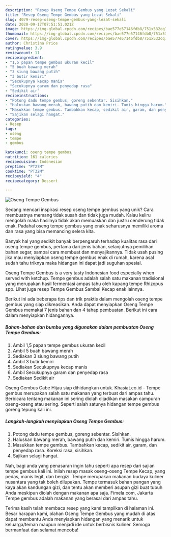 ```yaml
---
description: "Resep Oseng Tempe Gembus yang Lezat Sekali"
title: "Resep Oseng Tempe Gembus yang Lezat Sekali"
slug: 4079-resep-oseng-tempe-gembus-yang-lezat-sekali
date: 2020-09-17T07:51:51.021Z
image: https://img-global.cpcdn.com/recipes/bae577e57146fdb8/751x532cq70/oseng-tempe-gembus-foto-resep-utama.jpg
thumbnail: https://img-global.cpcdn.com/recipes/bae577e57146fdb8/751x532cq70/oseng-tempe-gembus-foto-resep-utama.jpg
cover: https://img-global.cpcdn.com/recipes/bae577e57146fdb8/751x532cq70/oseng-tempe-gembus-foto-resep-utama.jpg
author: Christina Price
ratingvalue: 3.9
reviewcount: 11
recipeingredient:
- "1,5 papan tempe gembus ukuran kecil"
- "5 buah bawang merah"
- "3 siung bawang putih"
- "3 butir kemiri"
- "Secukupnya kecap manis"
- "Secukupnya garam dan penyedap rasa"
- "Sedikit air"
recipeinstructions:
- "Potong dadu tempe gembus, goreng sebentar. Sisihkan."
- "Haluskan bawang merah, bawang putih dan kemiri. Tumis hingga harum."
- "Masukkan tempe gembus. Tambahkan kecap, sedikit air, garam, dan penyedap rasa. Koreksi rasa, sisihkan."
- "Sajikan selagi hangat."
categories:
- Resep
tags:
- oseng
- tempe
- gembus

katakunci: oseng tempe gembus 
nutrition: 161 calories
recipecuisine: Indonesian
preptime: "PT27M"
cooktime: "PT32M"
recipeyield: "4"
recipecategory: Dessert

---
```



![Oseng Tempe Gembus](https://img-global.cpcdn.com/recipes/bae577e57146fdb8/751x532cq70/oseng-tempe-gembus-foto-resep-utama.jpg)

Sedang mencari inspirasi resep oseng tempe gembus yang unik? Cara membuatnya memang tidak susah dan tidak juga mudah. Kalau keliru mengolah maka hasilnya tidak akan memuaskan dan justru cenderung tidak enak. Padahal oseng tempe gembus yang enak seharusnya memiliki aroma dan rasa yang bisa memancing selera kita.

Banyak hal yang sedikit banyak berpengaruh terhadap kualitas rasa dari oseng tempe gembus, pertama dari jenis bahan, selanjutnya pemilihan bahan segar, sampai cara membuat dan menyajikannya. Tidak usah pusing jika mau menyiapkan oseng tempe gembus enak di rumah, karena asal sudah tahu triknya maka hidangan ini dapat jadi suguhan spesial.

Oseng Tempe Gembus is a very tasty Indonesian food especially when served with ketchup. Tempe gembus adalah salah satu makanan tradisional yang merupakan hasil fermentasi ampas tahu oleh kapang tempe Rhizopus spp. Lihat juga resep Tempe Gembus Sambal Kecap enak lainnya.


Berikut ini ada beberapa tips dan trik praktis dalam mengolah oseng tempe gembus yang siap dikreasikan. Anda dapat menyiapkan Oseng Tempe Gembus memakai 7 jenis bahan dan 4 tahap pembuatan. Berikut ini cara dalam menyiapkan hidangannya.

<!--inarticleads1-->

##### Bahan-bahan dan bumbu yang digunakan dalam pembuatan Oseng Tempe Gembus:

1. Ambil 1,5 papan tempe gembus ukuran kecil
1. Ambil 5 buah bawang merah
1. Sediakan 3 siung bawang putih
1. Ambil 3 butir kemiri
1. Sediakan Secukupnya kecap manis
1. Ambil Secukupnya garam dan penyedap rasa
1. Sediakan Sedikit air


Oseng Gembus Cabe Hijau siap dihidangkan untuk. Khasiat.co.id - Tempe gembus merupakan salah satu makanan yang terbuat dari ampas tahu. Berbicara tentang makanan ini sering diolah dijadikan masakan campuran oseng-oseng atau sering. Seperti salah satunya hidangan tempe gembus goreng tepung kali ini. 

<!--inarticleads2-->

##### Langkah-langkah menyiapkan Oseng Tempe Gembus:

1. Potong dadu tempe gembus, goreng sebentar. Sisihkan.
1. Haluskan bawang merah, bawang putih dan kemiri. Tumis hingga harum.
1. Masukkan tempe gembus. Tambahkan kecap, sedikit air, garam, dan penyedap rasa. Koreksi rasa, sisihkan.
1. Sajikan selagi hangat.


Nah, bagi anda yang penasaran ingin tahu seperti apa resep dari sajian tempe gembus kali ini. Inilah resep masak oseng-oseng Tempe Kecap, yang pedas, manis legit, dan bergizi. Tempe merupakan makanan budaya kuliner nusantara yang tak boleh dilupakan. Tempe termasuk bahan pangan yang kaya akan kandungan gizi, dan tentu akan memberi asupan gizi buat tubuh Anda meskipun diolah dengan makanan apa saja. Fimela.com, Jakarta Tempe gembus adalah makanan yang berasal dari ampas tahu. 

Terima kasih telah membaca resep yang kami tampilkan di halaman ini. Besar harapan kami, olahan Oseng Tempe Gembus yang mudah di atas dapat membantu Anda menyiapkan hidangan yang menarik untuk keluarga/teman maupun menjadi ide untuk berbisnis kuliner. Semoga bermanfaat dan selamat mencoba!
